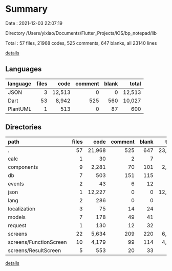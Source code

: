 # Summary

Date : 2021-12-03 22:07:19

Directory /Users/yixiao/Documents/Flutter_Projects/iOS/bp_notepad/lib

Total : 57 files,  21968 codes, 525 comments, 647 blanks, all 23140 lines

[details](details.md)

## Languages
| language | files | code | comment | blank | total |
| :--- | ---: | ---: | ---: | ---: | ---: |
| JSON | 3 | 12,513 | 0 | 0 | 12,513 |
| Dart | 53 | 8,942 | 525 | 560 | 10,027 |
| PlantUML | 1 | 513 | 0 | 87 | 600 |

## Directories
| path | files | code | comment | blank | total |
| :--- | ---: | ---: | ---: | ---: | ---: |
| . | 57 | 21,968 | 525 | 647 | 23,140 |
| calc | 1 | 30 | 2 | 7 | 39 |
| components | 9 | 2,281 | 70 | 101 | 2,452 |
| db | 7 | 503 | 151 | 115 | 769 |
| events | 2 | 43 | 6 | 12 | 61 |
| json | 1 | 12,227 | 0 | 0 | 12,227 |
| lang | 2 | 286 | 0 | 0 | 286 |
| localization | 3 | 75 | 14 | 24 | 113 |
| models | 7 | 178 | 49 | 41 | 268 |
| request | 1 | 130 | 12 | 32 | 174 |
| screens | 22 | 5,634 | 209 | 220 | 6,063 |
| screens/FunctionScreen | 10 | 4,179 | 99 | 114 | 4,392 |
| screens/ResultScreen | 5 | 553 | 20 | 33 | 606 |

[details](details.md)